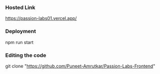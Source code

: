 ### Hosted Link

https://passion-labs01.vercel.app/

### Deployment

npm run start

### Editing the code

git clone "https://github.com/Puneet-Amrutkar/Passion-Labs-Frontend"
